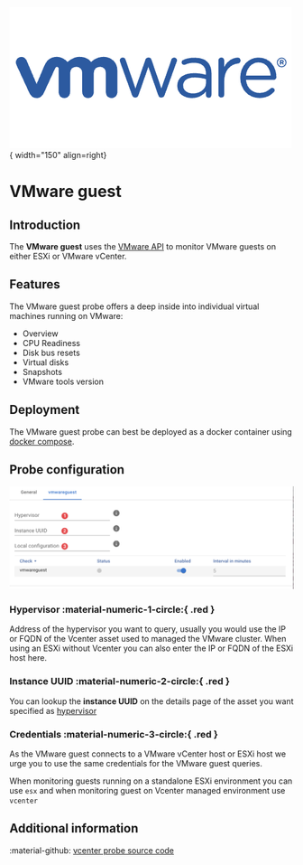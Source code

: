 ![VMware](../../../images/probe_vmware.png){ width="150" align=right}

# VMware guest

## Introduction

The **VMware guest** uses the [VMware API](https://www.vmware.com/support/pubs/sdk_pubs.html) to monitor VMware guests on either ESXi or VMware vCenter.

## Features

The VMware guest probe offers a deep inside into individual virtual machines running on VMware:

* Overview
* CPU Readiness
* Disk bus resets
* Virtual disks
* Snapshots
* VMware tools version

## Deployment

The VMware guest probe can best be deployed as a docker container using [docker compose](../appliance/docker-compose.yml).

## Probe configuration

![Rules screenshot vmwaregest config](../../../images/application_vmwarequest_config.png)

### Hypervisor :material-numeric-1-circle:{ .red }

Address of the hypervisor you want to query, usually you would use the IP or FQDN of the Vcenter asset used to managed the VMware cluster. When using an ESXi without Vcenter you can also enter the IP or FQDN of the ESXi host here.

### Instance UUID :material-numeric-2-circle:{ .red }

You can lookup the **instance UUID** on the details page of the asset you want specified as [hypervisor](#hypervisor-material-numeric-1-circle-red)

### Credentials :material-numeric-3-circle:{ .red }

As the VMware guest connects to a VMware vCenter host or ESXi host we urge you to use the same credentials for the VMware guest queries.

When monitoring guests running on a standalone ESXi environment you can use `esx` and when monitoring guest on Vcenter managed environment use `vcenter` 


## Additional information

:material-github: [vcenter probe source code](https://github.com/infrasonar/vcenter-probe)